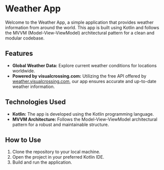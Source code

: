 # Weather App

Welcome to the Weather App, a simple application that provides weather information from around the world. This app is built using Kotlin and follows the MVVM (Model-View-ViewModel) architectural pattern for a clean and modular codebase.

## Features

- **Global Weather Data:** Explore current weather conditions for locations worldwide.
- **Powered by visualcrossing.com:** Utilizing the free API offered by [weather.visualcrossing.com](https://weather.visualcrossing.com), our app ensures accurate and up-to-date weather information.

## Technologies Used

- **Kotlin:** The app is developed using the Kotlin programming language.
- **MVVM Architecture:** Follows the Model-View-ViewModel architectural pattern for a robust and maintainable structure.

## How to Use

1. Clone the repository to your local machine.
2. Open the project in your preferred Kotlin IDE.
3. Build and run the application.

